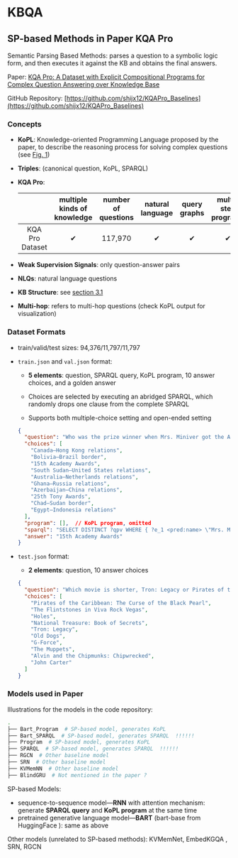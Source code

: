 # KBQA

## SP-based Methods in Paper KQA Pro

Semantic Parsing Based Methods: parses a question to a symbolic logic form, and then executes it against the KB and obtains the final answers.

Paper: [KQA Pro: A Dataset with Explicit Compositional Programs for Complex Question Answering over Knowledge Base](https://arxiv.org/abs/2007.03875)

GitHub Repository: [https://github.com/shijx12/KQAPro_Baselines](https://github.com/shijx12/KQAPro_Baselines)

### Concepts

- **KoPL**: Knowledge-oriented Programming Language proposed by the paper, to describe the reasoning process for solving complex questions (see [Fig. 1](https://ar5iv.org/html/2007.03875#S1.F1))

- **Triples**: (canonical question, KoPL, SPARQL)

- **KQA Pro**: 

  |                 | multiple kinds of knowledge | number of questions | natural language | query graphs | multi-step programs |
  | :-------------: | :-------------------------: | :-----------------: | :--------------: | :----------: | :-----------------: |
  | KQA Pro Dataset |              ✔              |       117,970       |        ✔         |      ✔       |          ✔          |

- **Weak Supervision Signals**: only question-answer pairs

- **NLQs**: natural language questions

- **KB Structure**: see [section 3.1](https://ar5iv.org/html/2007.03875#S3.SS1)

- **Multi-hop**: refers to multi-hop questions (check KoPL output for visualization)

### Dataset Formats

- train/valid/test sizes: 94,376/11,797/11,797

- `train.json` and `val.json` format:

  - **5 elements**: question, SPARQL query, KoPL program, 10 answer choices, and a golden answer

  - Choices are selected by executing an abridged SPARQL, which randomly drops one clause from the complete SPARQL
  - Supports both multiple-choice setting and open-ended setting

  ```json
  {
    "question": "Who was the prize winner when Mrs. Miniver got the Academy Award for Best Writing, Adapted Screenplay?",
    "choices": [
      "Canada–Hong Kong relations",
      "Bolivia–Brazil border",
      "15th Academy Awards",
      "South Sudan–United States relations",
      "Australia–Netherlands relations",
      "Ghana–Russia relations",
      "Azerbaijan–China relations",
      "25th Tony Awards",
      "Chad–Sudan border",
      "Egypt–Indonesia relations"
    ],
    "program": [],  // KoPL program, omitted
    "sparql": "SELECT DISTINCT ?qpv WHERE { ?e_1 <pred:name> \"Mrs. Miniver\" . ?e_2 <pred:name> \"Academy Award for Best Writing, Adapted Screenplay\" . ?e_1 <award_received> ?e_2 . [ <pred:fact_h> ?e_1 ; <pred:fact_r> <award_received> ; <pred:fact_t> ?e_2 ] <statement_is_subject_of> ?qpv .  }",
    "answer": "15th Academy Awards"
  }
  ```

- `test.json` format:

  - **2 elements**: question, 10 answer choices

  ```json
  {
    "question": "Which movie is shorter, Tron: Legacy or Pirates of the Caribbean: The Curse of the Black Pearl?",
    "choices": [
      "Pirates of the Caribbean: The Curse of the Black Pearl",
      "The Flintstones in Viva Rock Vegas",
      "Holes",
      "National Treasure: Book of Secrets",
      "Tron: Legacy",
      "Old Dogs",
      "G-Force",
      "The Muppets",
      "Alvin and the Chipmunks: Chipwrecked",
      "John Carter"
    ]
  }
  ```

  

### Models used in Paper

Illustrations for the models in the code repository: 

```bash
.
├── Bart_Program  # SP-based model, generates KoPL
├── Bart_SPARQL  # SP-based model, generates SPARQL  !!!!!!
├── Program  # SP-based model, generates KoPL
├── SPARQL  # SP-based model, generates SPARQL  !!!!!!
├── RGCN  # Other baseline model
├── SRN  # Other baseline model
├── KVMemNN  # Other baseline model
├── BlindGRU  # Not mentioned in the paper ?
```

SP-based Models: 

- sequence-to-sequence model—**RNN** with attention mechanism: generate **SPARQL query** and **KoPL program** at the same time
- pretrained generative language model—**BART** (bart-base from HuggingFace ):  same as above

Other models (unrelated to SP-based methods): KVMemNet, EmbedKGQA , SRN, RGCN



